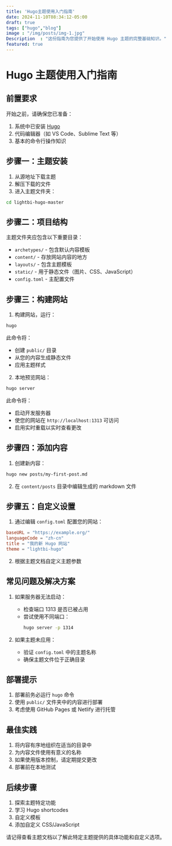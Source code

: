 ```yaml
---
title: 'Hugo主题使用入门指南'
date: 2024-11-10T08:34:12-05:00
draft: true
tags: ["hugo","blog"]
image : "/img/posts/img-1.jpg"
Description  : "这份指南为您提供了开始使用 Hugo 主题的完整基础知识。"
featured: true
---
```


# Hugo 主题使用入门指南

## 前置要求
开始之前，请确保您已准备：
1. 系统中已安装 [Hugo](https://gohugo.io/installation/)
2. 代码编辑器（如 VS Code、Sublime Text 等）
3. 基本的命令行操作知识

## 步骤一：主题安装

1. 从源地址下载主题
2. 解压下载的文件
3. 进入主题文件夹：
```bash
cd lightbi-hugo-master
```

## 步骤二：项目结构
主题文件夹应包含以下重要目录：
- `archetypes/` - 包含默认内容模板
- `content/` - 存放网站内容的地方
- `layouts/` - 包含主题模板
- `static/` - 用于静态文件（图片、CSS、JavaScript）
- `config.toml` - 主配置文件

## 步骤三：构建网站

1. 构建网站，运行：
```bash
hugo
```
此命令将：
- 创建 `public/` 目录
- 从您的内容生成静态文件
- 应用主题样式

2. 本地预览网站：
```bash
hugo server
```
此命令将：
- 启动开发服务器
- 使您的网站在 `http://localhost:1313` 可访问
- 启用实时重载以实时查看更改

## 步骤四：添加内容

1. 创建新内容：
```bash
hugo new posts/my-first-post.md
```

2. 在 `content/posts` 目录中编辑生成的 markdown 文件

## 步骤五：自定义设置

1. 通过编辑 `config.toml` 配置您的网站：
```toml
baseURL = "https://example.org/"
languageCode = "zh-cn"
title = "我的新 Hugo 网站"
theme = "lightbi-hugo"
```

2. 根据主题文档自定义主题参数

## 常见问题及解决方案

1. 如果服务器无法启动：
   - 检查端口 1313 是否已被占用
   - 尝试使用不同端口：
     ```bash
     hugo server -p 1314
     ```

2. 如果主题未应用：
   - 验证 `config.toml` 中的主题名称
   - 确保主题文件位于正确目录

## 部署提示

1. 部署前务必运行 `hugo` 命令
2. 使用 `public/` 文件夹中的内容进行部署
3. 考虑使用 GitHub Pages 或 Netlify 进行托管

## 最佳实践

1. 将内容有序地组织在适当的目录中
2. 为内容文件使用有意义的名称
3. 如果使用版本控制，请定期提交更改
4. 部署前在本地测试

## 后续步骤

1. 探索主题特定功能
2. 学习 Hugo shortcodes
3. 自定义模板
4. 添加自定义 CSS/JavaScript

请记得查看主题文档以了解此特定主题提供的具体功能和自定义选项。